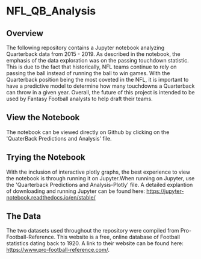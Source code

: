 # NFL_QB_Analysis

## Overview
The following repository contains a Jupyter notebook analyzing Quarterback data from 2015 - 2019. As described in the notebook, the emphasis of the data exploration was on the passing touchdown statistic. This is due to the fact that historically, NFL teams continue to rely on passing the ball instead of running the ball to win games. With the Quarterback position being the most coveted in the NFL, it is important to have a predictive model to determine how many touchdowns a Quarterback can throw in a given year. Overall, the future of this project is intended to be used by Fantasy Football analysts to help draft their teams. 

## View the Notebook
The notebook can be viewed directly on Github by clicking on the 'QuaterBack Predictions and Analysis' file. 

## Trying the Notebook
With the inclusion of interactive plotly graphs, the best experience to view the notebook is through running it on Jupyter.When running on Jupyter, use the 'Quarterback Predictions and Analysis-Plotly' file. 
A detailed explantion of downloading and running Jupyter can be found here: https://jupyter-notebook.readthedocs.io/en/stable/

## The Data
The two datasets used throughout the repository were compiled from Pro-Football-Reference. This website is a free, online database of Football statistics dating back to 1920. A link to their website can be found here: https://www.pro-football-reference.com/.